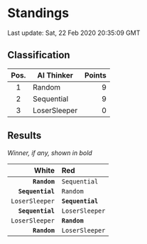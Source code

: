 # Standings

Last update: Sat, 22 Feb 2020 20:35:09 GMT

## Classification

| Pos. | AI Thinker | Points |
|:----:| ---------- | -----: |
| 1 | Random | 9 |
| 2 | Sequential | 9 |
| 3 | LoserSleeper | 0 |

## Results

_Winner, if any, shown in bold_

| White |   Red   |
| -----:|:------- |
| **`Random`** | `Sequential` |
| **`Sequential`** | `Random` |
| `LoserSleeper` | **`Sequential`** |
| **`Sequential`** | `LoserSleeper` |
| `LoserSleeper` | **`Random`** |
| **`Random`** | `LoserSleeper` |

